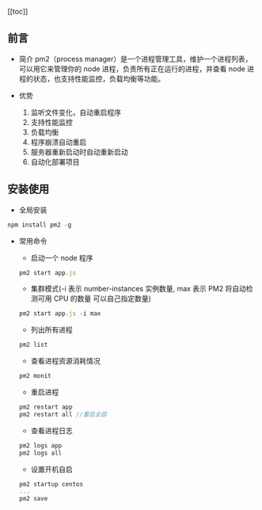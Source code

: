 [[toc]]

## 前言

- 简介
  pm2（process manager）是一个进程管理工具，维护一个进程列表，可以用它来管理你的 node 进程，负责所有正在运行的进程，并查看 node 进程的状态，也支持性能监控，负载均衡等功能。

- 优势
  1.  监听文件变化，自动重启程序
  2.  支持性能监控
  3.  负载均衡
  4.  程序崩溃自动重启
  5.  服务器重新启动时自动重新启动
  6.  自动化部署项目

## 安装使用

- 全局安装

```js
npm install pm2 -g
```

- 常用命令

  - 启动一个 node 程序

  ```js
  pm2 start app.js
  ```

  - 集群模式(-i 表示 number-instances 实例数量, max 表示 PM2 将自动检测可用 CPU 的数量 可以自己指定数量)

  ```js
  pm2 start app.js -i max
  ```

  - 列出所有进程

  ```js
  pm2 list
  ```

  - 查看进程资源消耗情况

  ```js
  pm2 monit
  ```

  - 重启进程

  ```js
  pm2 restart app
  pm2 restart all //重启全部
  ```

  - 查看进程日志

  ```js
  pm2 logs app
  pm2 logs all
  ```

  - 设置开机自启

  ```js
  pm2 startup centos
  ...
  pm2 save
  ```
